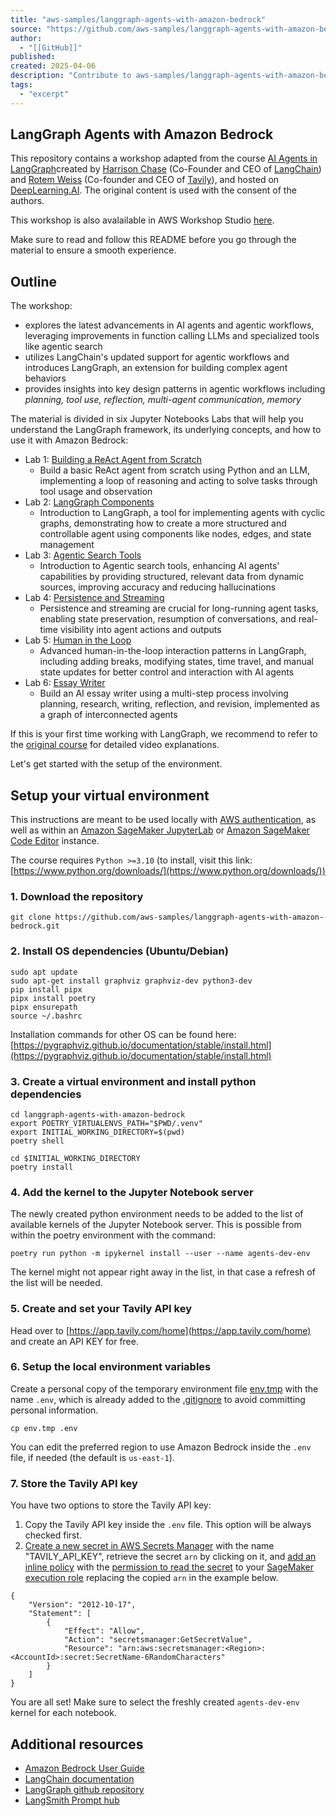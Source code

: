 ```yaml
---
title: "aws-samples/langgraph-agents-with-amazon-bedrock"
source: "https://github.com/aws-samples/langgraph-agents-with-amazon-bedrock"
author:
  - "[[GitHub]]"
published:
created: 2025-04-06
description: "Contribute to aws-samples/langgraph-agents-with-amazon-bedrock development by creating an account on GitHub."
tags:
  - "excerpt"
---
```

## LangGraph Agents with Amazon Bedrock

This repository contains a workshop adapted from the course [AI Agents in LangGraph](https://www.deeplearning.ai/short-courses/ai-agents-in-langgraph/)created by [Harrison Chase](https://www.linkedin.com/in/harrison-chase-961287118) (Co-Founder and CEO of [LangChain](https://www.langchain.com/)) and [Rotem Weiss](https://www.linkedin.com/in/rotem-weiss) (Co-founder and CEO of [Tavily](https://tavily.com/)), and hosted on [DeepLearning.AI](https://www.deeplearning.ai/). The original content is used with the consent of the authors.

This workshop is also avalailable in AWS Workshop Studio [here](https://catalog.us-east-1.prod.workshops.aws/workshops/9bc28f51-d7c3-468b-ba41-72667f3273f1/en-US).

Make sure to read and follow this README before you go through the material to ensure a smooth experience.

## Outline

The workshop:

- explores the latest advancements in AI agents and agentic workflows, leveraging improvements in function calling LLMs and specialized tools like agentic search
- utilizes LangChain's updated support for agentic workflows and introduces LangGraph, an extension for building complex agent behaviors
- provides insights into key design patterns in agentic workflows including *planning, tool use, reflection, multi-agent communication, memory*

The material is divided in six Jupyter Notebooks Labs that will help you understand the LangGraph framework, its underlying concepts, and how to use it with Amazon Bedrock:

- Lab 1: [Building a ReAct Agent from Scratch](https://github.com/aws-samples/langgraph-agents-with-amazon-bedrock/blob/main/Lab_1)
	- Build a basic ReAct agent from scratch using Python and an LLM, implementing a loop of reasoning and acting to solve tasks through tool usage and observation
- Lab 2: [LangGraph Components](https://github.com/aws-samples/langgraph-agents-with-amazon-bedrock/blob/main/Lab_2)
	- Introduction to LangGraph, a tool for implementing agents with cyclic graphs, demonstrating how to create a more structured and controllable agent using components like nodes, edges, and state management
- Lab 3: [Agentic Search Tools](https://github.com/aws-samples/langgraph-agents-with-amazon-bedrock/blob/main/Lab_3)
	- Introduction to Agentic search tools, enhancing AI agents' capabilities by providing structured, relevant data from dynamic sources, improving accuracy and reducing hallucinations
- Lab 4: [Persistence and Streaming](https://github.com/aws-samples/langgraph-agents-with-amazon-bedrock/blob/main/Lab_4)
	- Persistence and streaming are crucial for long-running agent tasks, enabling state preservation, resumption of conversations, and real-time visibility into agent actions and outputs
- Lab 5: [Human in the Loop](https://github.com/aws-samples/langgraph-agents-with-amazon-bedrock/blob/main/Lab_5)
	- Advanced human-in-the-loop interaction patterns in LangGraph, including adding breaks, modifying states, time travel, and manual state updates for better control and interaction with AI agents
- Lab 6: [Essay Writer](https://github.com/aws-samples/langgraph-agents-with-amazon-bedrock/blob/main/Lab_6)
	- Build an AI essay writer using a multi-step process involving planning, research, writing, reflection, and revision, implemented as a graph of interconnected agents

If this is your first time working with LangGraph, we recommend to refer to the [original course](https://www.deeplearning.ai/short-courses/ai-agents-in-langgraph/) for detailed video explanations.

Let's get started with the setup of the environment.

## Setup your virtual environment

This instructions are meant to be used locally with [AWS authentication](https://docs.aws.amazon.com/cli/v1/userguide/cli-authentication-short-term.html), as well as within an [Amazon SageMaker JupyterLab](https://docs.aws.amazon.com/sagemaker/latest/dg/studio-updated-jl.html) or [Amazon SageMaker Code Editor](https://docs.aws.amazon.com/sagemaker/latest/dg/code-editor.html) instance.

The course requires `Python >=3.10` (to install, visit this link: [https://www.python.org/downloads/](https://www.python.org/downloads/))

### 1\. Download the repository

```
git clone https://github.com/aws-samples/langgraph-agents-with-amazon-bedrock.git
```

### 2\. Install OS dependencies (Ubuntu/Debian)

```
sudo apt update
sudo apt-get install graphviz graphviz-dev python3-dev
pip install pipx
pipx install poetry
pipx ensurepath
source ~/.bashrc
```

Installation commands for other OS can be found here: [https://pygraphviz.github.io/documentation/stable/install.html](https://pygraphviz.github.io/documentation/stable/install.html)

### 3\. Create a virtual environment and install python dependencies

```
cd langgraph-agents-with-amazon-bedrock
export POETRY_VIRTUALENVS_PATH="$PWD/.venv"
export INITIAL_WORKING_DIRECTORY=$(pwd)
poetry shell
```

```
cd $INITIAL_WORKING_DIRECTORY
poetry install
```

### 4\. Add the kernel to the Jupyter Notebook server

The newly created python environment needs to be added to the list of available kernels of the Jupyter Notebook server. This is possible from within the poetry environment with the command:

```
poetry run python -m ipykernel install --user --name agents-dev-env
```

The kernel might not appear right away in the list, in that case a refresh of the list will be needed.

### 5\. Create and set your Tavily API key

Head over to [https://app.tavily.com/home](https://app.tavily.com/home) and create an API KEY for free.

### 6\. Setup the local environment variables

Create a personal copy of the temporary environment file [env.tmp](https://github.com/aws-samples/langgraph-agents-with-amazon-bedrock/blob/main/env.tmp) with the name `.env`, which is already added to the [.gitignore](https://github.com/aws-samples/langgraph-agents-with-amazon-bedrock/blob/main/.gitignore) to avoid committing personal information.

```
cp env.tmp .env
```

You can edit the preferred region to use Amazon Bedrock inside the `.env` file, if needed (the default is `us-east-1`).

### 7\. Store the Tavily API key

You have two options to store the Tavily API key:

1. Copy the Tavily API key inside the `.env` file. This option will be always checked first.
2. [Create a new secret in AWS Secrets Manager](https://docs.aws.amazon.com/secretsmanager/latest/userguide/create_secret.html) with the name "TAVILY\_API\_KEY", retrieve the secret `arn` by clicking on it, and [add an inline policy](https://docs.aws.amazon.com/IAM/latest/UserGuide/access_policies_manage-attach-detach.html#add-policies-console) with the [permission to read the secret](https://docs.aws.amazon.com/secretsmanager/latest/userguide/auth-and-access_examples.html#auth-and-access_examples_read) to your [SageMaker execution role](https://docs.aws.amazon.com/sagemaker/latest/dg/domain-user-profile-view-describe.html) replacing the copied `arn` in the example below.

```
{
    "Version": "2012-10-17",
    "Statement": [
        {
            "Effect": "Allow",
            "Action": "secretsmanager:GetSecretValue",
            "Resource": "arn:aws:secretsmanager:<Region>:<AccountId>:secret:SecretName-6RandomCharacters"
        }
    ]
}
```

You are all set! Make sure to select the freshly created `agents-dev-env` kernel for each notebook.

## Additional resources

- [Amazon Bedrock User Guide](https://docs.aws.amazon.com/bedrock/latest/userguide/what-is-bedrock.html)
- [LangChain documentation](https://python.langchain.com/v0.2/docs/introduction/)
- [LangGraph github repository](https://github.com/langchain-ai/langgraph)
- [LangSmith Prompt hub](https://smith.langchain.com/hub)